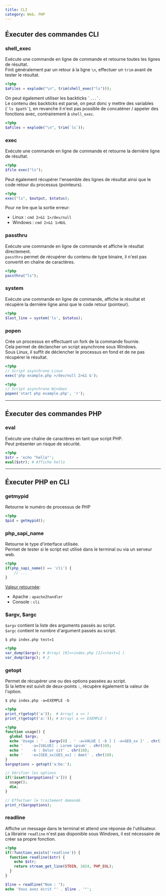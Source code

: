 ```yaml
---
title: CLI
category: Web, PHP
---
```


## Éxecuter des commandes CLI

### shell_exec

Exécute une commande en ligne de commande et retourne toutes les lignes de résultat.  
Finit généralement par un retour à la ligne `\n`, effectuer un `trim` avant de tester le résultat.

``` php
<?php
$aFiles = explode("\n", trim(shell_exec("ls")));
```

On peut également utiliser les backticks <code>&#96;...&#96;</code>.  
Le contenu des backticks est parsé, on peut donc y mettre des variables (<code>&#96;ls $path&#96;</code>), en revanche il n'est pas possible de concaténer / appeler des fonctions avec, contrairement à `shell_exec`.

``` php
<?php
$aFiles = explode("\n", trim(`ls`));
```

### exec

Exécute une commande en ligne de commande et retourne la dernière ligne de résultat.

``` php
<?php
$file exec("ls");
```

Peut également récupérer l'ensemble des lignes de résultat ainsi que le code retour du processus (pointeurs).

``` php
<?php
exec("ls", $output, $status);
```

Pour ne lire que la sortie erreur:

* Linux   : `cmd 2>&1 1>/dev/null`
* Windows : `cmd 2>&1 1>NUL`

### passthru

Exécute une commande en ligne de commande et affiche le résultat directement.  
`passthru` permet de récupérer du contenu de type binaire, il n'est pas convertit en chaîne de caractères.

``` php
<?php
passthru("ls");
```

### system

Exécute une commande en ligne de commande, affiche le résultat et récupère la dernière ligne ainsi que le code retour (pointeur).

``` php
<?php
$last_line = system('ls', $status);
```

### popen

Crée un processus en effectuant un fork de la commande fournie.  
Cela permet de déclancher un script asynchrone sous Windows.  
Sous Linux, il suffit de déclencher le processus en fond et de ne pas récupérer le résultat.

``` php
<?php
// Script asynchrone Linux
exec('php example.php >/dev/null 2>&1 &');
```

``` php
<?php
// Script asynchrone Windows
popen('start php example.php', 'r');
```

---

## Éxecuter des commandes PHP

### eval

Exécute une chaîne de caractères en tant que script PHP.  
Peut présenter un risque de sécurité.

``` php
<?php
$str = 'echo "hello"';
eval($str); # Affiche hello
```

---

## Éxecuter PHP en CLI

### getmypid

Retourne le numéro de processus de PHP

``` php
<?php
$pid = getmypid();
```

### php_sapi_name

Retourne le type d'interface utilisée.  
Permet de tester si le script est utilisé dans le terminal ou via un serveur web.

``` php
<?php
if(php_sapi_name() == 'cli') {
    // ...
}
```

<ins>Valeur retournée</ins>:

* Apache  : `apache2handler`
* Console : `cli`

### $argv, $argc

`$argv` contient la liste des arguments passés au script.  
`$argc` contient le nombre d'argument passés au script.

``` shell
$ php index.php test=1
```

``` php
<?php
var_dump($argv); # Array( [0]=>index.php [1]=>test=1 )
var_dump($argc); # 2
```

### getopt

Permet de récupérer une ou des options passées au script.  
Si la lettre est suivit de deux-points `:`, récupère également la valeur de l'option.  

``` shell
$ php index.php -a=EXEMPLE -b
```

``` php
<?php
print_r(getopt('a'));  # Array( a => )
print_r(getopt('a:')); # Array( a => EXEMPLE )
```

``` php
<?php
function usage() {
  global $argv;
  echo 'Usage : ' . $argv[0] . ' -a=VALUE [ -b ] [ -e=GEO_xx ]' . chr(10);
  echo '    -a=[VALUE] : Lorem ipsum' . chr(10);
  echo '    -b : Dolor sit' . chr(10);
  echo '    -e=[GEO_xx|GES_xx] : Amet' . chr(10);
}
$argoptions = getopt('a:be:');

// Vérifier les options
if(!isset($argoptions['a'])) {
  usage();
  die;
}

// Effectuer le traitement demandé
print_r($argoptions);
```

### readline

Affiche un message dans le terminal et attend une réponse de l'utilisateur.  
La librairie `readline` n'est pas disponible sous Windows, il est nécessaire de créer sa propre fonction.

``` php
<?php
if(!function_exists('readline')) {
  function readline($str) {
    echo $str;
    return stream_get_line(STDIN, 1024, PHP_EOL);
  }
}

$line = readline("Nom : ");
echo 'Vous avez écrit "' . $line . '"';
```